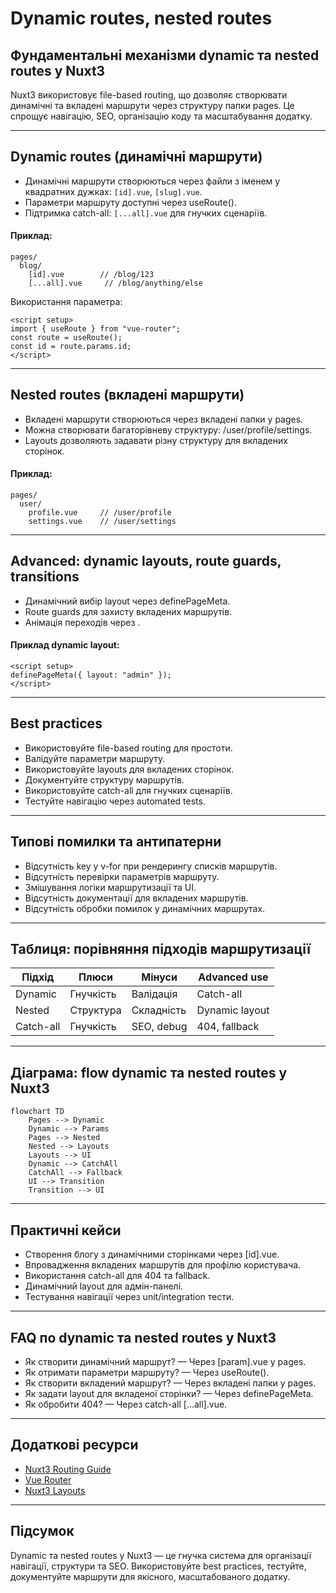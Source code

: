 # Dynamic routes, nested routes

## Фундаментальні механізми dynamic та nested routes у Nuxt3

Nuxt3 використовує file-based routing, що дозволяє створювати динамічні та вкладені маршрути через структуру папки pages. Це спрощує навігацію, SEO, організацію коду та масштабування додатку.

---

## Dynamic routes (динамічні маршрути)

-   Динамічні маршрути створюються через файли з іменем у квадратних дужках: `[id].vue`, `[slug].vue`.
-   Параметри маршруту доступні через useRoute().
-   Підтримка catch-all: `[...all].vue` для гнучких сценаріїв.

#### Приклад:

```
pages/
  blog/
    [id].vue        // /blog/123
    [...all].vue     // /blog/anything/else
```

Використання параметра:

```vue
<script setup>
import { useRoute } from "vue-router";
const route = useRoute();
const id = route.params.id;
</script>
```

---

## Nested routes (вкладені маршрути)

-   Вкладені маршрути створюються через вкладені папки у pages.
-   Можна створювати багаторівневу структуру: /user/profile/settings.
-   Layouts дозволяють задавати різну структуру для вкладених сторінок.

#### Приклад:

```
pages/
  user/
    profile.vue     // /user/profile
    settings.vue    // /user/settings
```

---

## Advanced: dynamic layouts, route guards, transitions

-   Динамічний вибір layout через definePageMeta.
-   Route guards для захисту вкладених маршрутів.
-   Анімація переходів через <transition>.

#### Приклад dynamic layout:

```vue
<script setup>
definePageMeta({ layout: "admin" });
</script>
```

---

## Best practices

-   Використовуйте file-based routing для простоти.
-   Валідуйте параметри маршруту.
-   Використовуйте layouts для вкладених сторінок.
-   Документуйте структуру маршрутів.
-   Використовуйте catch-all для гнучких сценаріїв.
-   Тестуйте навігацію через automated tests.

---

## Типові помилки та антипатерни

-   Відсутність key у v-for при рендерингу списків маршрутів.
-   Відсутність перевірки параметрів маршруту.
-   Змішування логіки маршрутизації та UI.
-   Відсутність документації для вкладених маршрутів.
-   Відсутність обробки помилок у динамічних маршрутах.

---

## Таблиця: порівняння підходів маршрутизації

| Підхід    | Плюси     | Мінуси     | Advanced use   |
| --------- | --------- | ---------- | -------------- |
| Dynamic   | Гнучкість | Валідація  | Catch-all      |
| Nested    | Структура | Складність | Dynamic layout |
| Catch-all | Гнучкість | SEO, debug | 404, fallback  |

---

## Діаграма: flow dynamic та nested routes у Nuxt3

```mermaid
flowchart TD
    Pages --> Dynamic
    Dynamic --> Params
    Pages --> Nested
    Nested --> Layouts
    Layouts --> UI
    Dynamic --> CatchAll
    CatchAll --> Fallback
    UI --> Transition
    Transition --> UI
```

---

## Практичні кейси

-   Створення блогу з динамічними сторінками через [id].vue.
-   Впровадження вкладених маршрутів для профілю користувача.
-   Використання catch-all для 404 та fallback.
-   Динамічний layout для адмін-панелі.
-   Тестування навігації через unit/integration тести.

---

## FAQ по dynamic та nested routes у Nuxt3

-   Як створити динамічний маршрут? — Через [param].vue у pages.
-   Як отримати параметри маршруту? — Через useRoute().
-   Як створити вкладений маршрут? — Через вкладені папки у pages.
-   Як задати layout для вкладеної сторінки? — Через definePageMeta.
-   Як обробити 404? — Через catch-all [...all].vue.

---

## Додаткові ресурси

-   [Nuxt3 Routing Guide](https://nuxt.com/docs/guide/directory-structure/pages)
-   [Vue Router](https://router.vuejs.org/)
-   [Nuxt3 Layouts](https://nuxt.com/docs/guide/directory-structure/layouts)

---

## Підсумок

Dynamic та nested routes у Nuxt3 — це гнучка система для організації навігації, структури та SEO. Використовуйте best practices, тестуйте, документуйте маршрути для якісного, масштабованого додатку.
